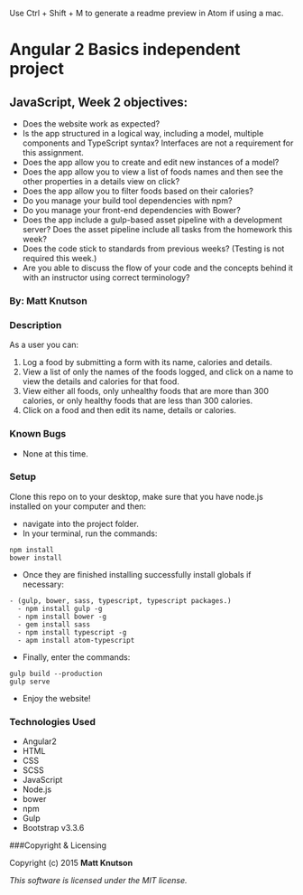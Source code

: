 Use Ctrl + Shift + M to generate a readme preview in Atom if using a mac.

# Angular 2 Basics independent project

## JavaScript, Week 2 objectives:

* Does the website work as expected?
* Is the app structured in a logical way, including a model, multiple components and TypeScript syntax? Interfaces are not a requirement for this assignment.
* Does the app allow you to create and edit new instances of a model?
* Does the app allow you to view a list of foods names and then see the other properties in a details view on click?
* Does the app allow you to filter foods based on their calories?
* Do you manage your build tool dependencies with npm?
* Do you manage your front-end dependencies with Bower?
* Does the app include a gulp-based asset pipeline with a development server? Does the asset pipeline include all tasks from the homework this week?
* Does the code stick to standards from previous weeks? (Testing is not required this week.)
* Are you able to discuss the flow of your code and the concepts behind it with an instructor using correct terminology?

### By: Matt Knutson

### Description

As a user you can:

1. Log a food by submitting a form with its name, calories and details.
2. View a list of only the names of the foods logged, and click on a name to view the details and calories for that food.
3. View either all foods, only unhealthy foods that are more than 300 calories, or only healthy foods that are less than 300 calories.
4. Click on a food and then edit its name, details or calories.

### Known Bugs

* None at this time.

### Setup

Clone this repo on to your desktop, make sure that you have node.js installed on your computer and then:
* navigate into the project folder.
* In your terminal, run the commands:
```shell
npm install
bower install
```
* Once they are finished installing successfully install globals if necessary:
```shell
- (gulp, bower, sass, typescript, typescript packages.)
  - npm install gulp -g
  - npm install bower -g
  - gem install sass
  - npm install typescript -g
  - apm install atom-typescript
```

* Finally, enter the commands:
```shell
gulp build --production
gulp serve
```
* Enjoy the website!

### Technologies Used
* Angular2
* HTML
* CSS
* SCSS
* JavaScript
* Node.js
* bower
* npm
* Gulp
* Bootstrap v3.3.6

###Copyright & Licensing

Copyright (c) 2015 **Matt Knutson**

*This software is licensed under the MIT license.*
